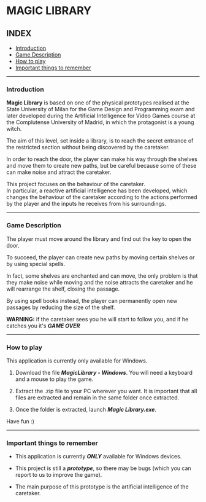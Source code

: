 # MAGIC LIBRARY

## INDEX

- [Introduction](#intro)
- [Game Description](#descr)
- [How to play](#play)
- [Important things to remember](#nb)
---

### Introduction <a name="intro"></a>

**Magic Library** is based on one of the physical prototypes realised at the State University of Milan for the Game Design and Programming exam and later developed during the Artificial Intelligence for Video Games course at the Complutense University of Madrid, in which the protagonist is a young witch.

The aim of this level, set inside a library, is to reach the secret entrance of the restricted section without being discovered by the caretaker.   

In order to reach the door, the player can make his way through the shelves and move them to create new paths, but be careful because some of these can make noise and attract the caretaker.

This project focuses on the behaviour of the caretaker.   
In particular, a reactive artificial intelligence has been developed, which changes the behaviour of the caretaker according to the actions performed by the player and the inputs he receives from his surroundings.

---

### Game Description <a name="descr"></a>

The player must move around the library and find out the key to open the door.

To succeed, the player can create new paths by moving certain shelves or by using special spells.

In fact, some shelves are enchanted and can move, the only problem is that they make noise while moving and the noise attracts the caretaker and he will rearrange the shelf, closing the passage.

By using spell books instead, the player can permanently open new passages by reducing the size of the shelf.

**WARNING:** if the caretaker sees you he will start to follow you, and if he catches you it's ***GAME OVER*** 

---

### How to play <a name="play"></a>

This application is currently only available for Windows.

 1. Download the file ***MagicLibrary - Windows***. You will need a keyboard and a mouse to play the game.

 2. Extract the .zip file to your PC wherever you want. It is important that all files are extracted and remain in the same folder once extracted.

 3. Once the folder is extracted, launch ***Magic Library.exe***. 

Have fun :)

---

### Important things to remember <a name="nb"></a>

 * This application is currently ***ONLY*** available for Windows devices.

 * This project is still a ***prototype***, so there may be bugs (which you can report to us to improve the game).

 * The main purpose of this prototype is the artificial intelligence of the caretaker.
